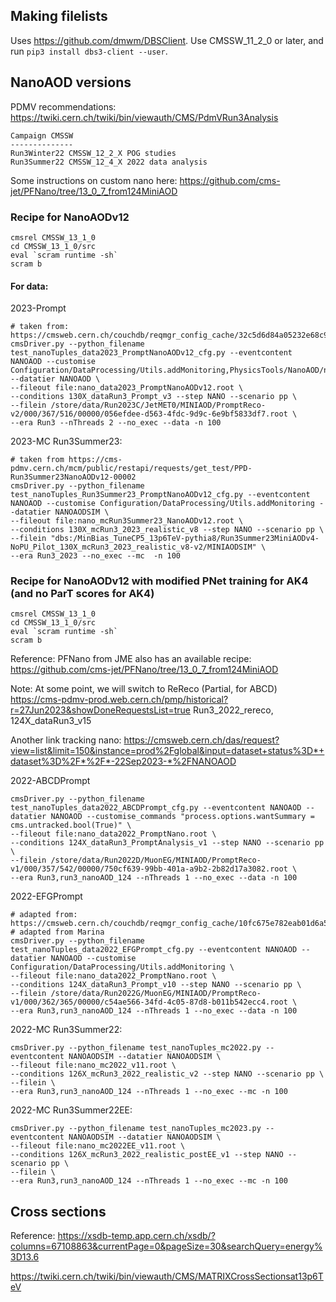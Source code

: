 ## Making filelists

Uses https://github.com/dmwm/DBSClient. Use CMSSW_11_2_0 or later, and run
`pip3 install dbs3-client --user`.

## NanoAOD versions

PDMV recommendations:
https://twiki.cern.ch/twiki/bin/viewauth/CMS/PdmVRun3Analysis

```
Campaign CMSSW
--------------
Run3Winter22 CMSSW_12_2_X POG studies
Run3Summer22 CMSSW_12_4_X 2022 data analysis
```

Some instructions on custom nano here:
https://github.com/cms-jet/PFNano/tree/13_0_7_from124MiniAOD

### Recipe for NanoAODv12

```
cmsrel CMSSW_13_1_0
cd CMSSW_13_1_0/src
eval `scram runtime -sh`
scram b
```

#### For data:

2023-Prompt

```
# taken from: https://cmsweb.cern.ch/couchdb/reqmgr_config_cache/32c5d6d84a05232e68c9abd3937a291e/configFile
cmsDriver.py --python_filename test_nanoTuples_data2023_PromptNanoAODv12_cfg.py --eventcontent NANOAOD --customise Configuration/DataProcessing/Utils.addMonitoring,PhysicsTools/NanoAOD/nano_cff.nanoL1TrigObjCustomize --datatier NANOAOD \
--fileout file:nano_data2023_PromptNanoAODv12.root \
--conditions 130X_dataRun3_Prompt_v3 --step NANO --scenario pp \
--filein /store/data/Run2023C/JetMET0/MINIAOD/PromptReco-v2/000/367/516/00000/056efdee-d563-4fdc-9d9c-6e9bf5833df7.root \
--era Run3 --nThreads 2 --no_exec --data -n 100
```

2023-MC Run3Summer23:

```
# taken from https://cms-pdmv.cern.ch/mcm/public/restapi/requests/get_test/PPD-Run3Summer23NanoAODv12-00002
cmsDriver.py --python_filename test_nanoTuples_Run3Summer23_PromptNanoAODv12_cfg.py --eventcontent NANOAOD --customise Configuration/DataProcessing/Utils.addMonitoring --datatier NANOAODSIM \
--fileout file:nano_mcRun3Summer23_NanoAODv12.root \
--conditions 130X_mcRun3_2023_realistic_v8 --step NANO --scenario pp \
--filein "dbs:/MinBias_TuneCP5_13p6TeV-pythia8/Run3Summer23MiniAODv4-NoPU_Pilot_130X_mcRun3_2023_realistic_v8-v2/MINIAODSIM" \
--era Run3_2023 --no_exec --mc  -n 100
```

### Recipe for NanoAODv12 with modified PNet training for AK4 (and no ParT scores for AK4)

```
cmsrel CMSSW_13_1_0
cd CMSSW_13_1_0/src
eval `scram runtime -sh`
scram b
```

Reference: PFNano from JME also has an available recipe:
https://github.com/cms-jet/PFNano/tree/13_0_7_from124MiniAOD

Note: At some point, we will switch to ReReco (Partial, for ABCD)
https://cms-pdmv-prod.web.cern.ch/pmp/historical?r=27Jun2023&showDoneRequestsList=true
Run3_2022_rereco, 124X_dataRun3_v15

Another link tracking nano:
https://cmsweb.cern.ch/das/request?view=list&limit=150&instance=prod%2Fglobal&input=dataset+status%3D*+dataset%3D%2F*%2F*-22Sep2023-*%2FNANOAOD

2022-ABCDPrompt

```
cmsDriver.py --python_filename test_nanoTuples_data2022_ABCDPrompt_cfg.py --eventcontent NANOAOD --datatier NANOAOD --customise_commands "process.options.wantSummary = cms.untracked.bool(True)" \
--fileout file:nano_data2022_PromptNano.root \
--conditions 124X_dataRun3_PromptAnalysis_v1 --step NANO --scenario pp \
--filein /store/data/Run2022D/MuonEG/MINIAOD/PromptReco-v1/000/357/542/00000/750cf639-99bb-401a-a9b2-2b82d17a3082.root \
--era Run3,run3_nanoAOD_124 --nThreads 1 --no_exec --data -n 100
```

2022-EFGPrompt

```
# adapted from: https://cmsweb.cern.ch/couchdb/reqmgr_config_cache/10fc675e782eab01d6a5188185536e42/configFile
# adapted from Marina
cmsDriver.py --python_filename test_nanoTuples_data2022_EFGPrompt_cfg.py --eventcontent NANOAOD --datatier NANOAOD --customise Configuration/DataProcessing/Utils.addMonitoring \
--fileout file:nano_data2022_PromptNano.root \
--conditions 124X_dataRun3_Prompt_v10 --step NANO --scenario pp \
--filein /store/data/Run2022G/MuonEG/MINIAOD/PromptReco-v1/000/362/365/00000/c54ae566-34fd-4c05-87d8-b011b542ecc4.root \
--era Run3,run3_nanoAOD_124 --nThreads 1 --no_exec --data -n 100
```

2022-MC Run3Summer22:

```
cmsDriver.py --python_filename test_nanoTuples_mc2022.py --eventcontent NANOAODSIM --datatier NANOAODSIM \
--fileout file:nano_mc2022_v11.root \
--conditions 126X_mcRun3_2022_realistic_v2 --step NANO --scenario pp \
--filein \
--era Run3,run3_nanoAOD_124 --nThreads 1 --no_exec --mc -n 100
```

2022-MC Run3Summer22EE:

```
cmsDriver.py --python_filename test_nanoTuples_mc2023.py --eventcontent NANOAODSIM --datatier NANOAODSIM \
--fileout file:nano_mc2022EE_v11.root \
--conditions 126X_mcRun3_2022_realistic_postEE_v1 --step NANO --scenario pp \
--filein \
--era Run3,run3_nanoAOD_124 --nThreads 1 --no_exec --mc	-n 100
```

## Cross sections

Reference:
https://xsdb-temp.app.cern.ch/xsdb/?columns=67108863&currentPage=0&pageSize=30&searchQuery=energy%3D13.6

https://twiki.cern.ch/twiki/bin/viewauth/CMS/MATRIXCrossSectionsat13p6TeV
